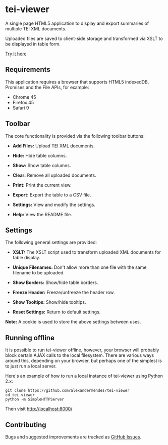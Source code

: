 # tei-viewer

A single page HTML5 application to display and export summaries of multiple
TEI XML documents.

Uploaded files are saved to client-side storage and transformed via XSLT to be
displayed in table form.

[Try it here](http://alexandermendes.github.io/tei-viewer/)


## Requirements

This application requires a browser that supports HTML5 indexedDB, Promises
and the File APIs, for example:

- Chrome 45
- Firefox 45
- Safari 9


## Toolbar

The core functionality is provided via the following toolbar buttons:

- **Add Files:** Upload TEI XML documents.

- **Hide:** Hide table columns.

- **Show:** Show table columns.

- **Clear:** Remove all uploaded documents.

- **Print:** Print the current view.

- **Export:** Export the table to a CSV file.

- **Settings:** View and modify the settings.

- **Help:** View the README file.


## Settings

The following general settings are provided:

- **XSLT:** The XSLT script used to transform uploaded XML documents for table display.

- **Unique Filenames:** Don't allow more than one file with the same filename
to be uploaded.

- **Show Borders:** Show/hide table borders.

- **Freeze Header:** Freeze/unfreeze the header row.

- **Show Tooltips:** Show/hide tooltips.

- **Reset Settings:** Return to default settings.

**Note:** A cookie is used to store the above settings between uses.


## Running offline

It is possible to run tei-viewer offline, however, your browser will probably
block certain AJAX calls to the local filesystem. There are various ways around
this, depending on your browser, but perhaps one of the simplest is to just run
a local server.

Here's an example of how to run a local instance of tei-viewer using Python 2.x:

```
git clone https://github.com/alexandermendes/tei-viewer
cd tei-viewer
python -m SimpleHTTPServer
```

Then visit [http://localhost:8000/](http://localhost:8000/)


## Contributing

Bugs and suggested improvements are tracked as
[GitHub Issues](https://github.com/alexandermendes/tei-viewer/issues).
